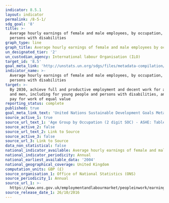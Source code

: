 ```yaml
---
indicator: 8.5.1
layout: indicator
permalink: /8-5-1/
sdg_goal: '8'
title: >-
  Average hourly earnings of female and male employees, by occupation, age and
  persons with disabilities
graph_type: line
graph_title: Average hourly earnings of female and male employees by occupation and age
un_designated_tier: '2'
un_custodian_agency: International labour Organisation (ILO)
target_id: '8.5'
goal_meta_link: 'http://unstats.un.org/sdgs/files/metadata-compilation/Metadata-Goal-8.pdf'
indicator_name: >-
  Average hourly earnings of female and male employees, by occupation, age and
  persons with disabilities
target: >-
  By 2030, achieve full and productive employment and decent work for all women
  and men, including for young people and persons with disabilities, and equal
  pay for work of equal value
reporting_status: complete
published: true
goal_meta_link_text: 'United Nations Sustainable Development Goals Metadata: 8.5.1'
source_active_1: true
source_url_text_1: 'Age Group by Occupation (2 digit SOC) - ASHE: Table 20'
source_active_2: false
source_url_text_2: Link to Source
source_active_3: false
source_url_3: Link to Source
data_non_statistical: false
national_indicator_available: Average hourly earnings of female and male employees by occupation and age
national_indicator_periodicity: Annual
national_earliest_available_data: '2004'
national_geographical_coverage: United Kingdom
computation_units: GBP (£)
source_organisation_1: Office of National Statistics (ONS)
source_periodicity_1: Annual
source_url_1: >-
  https://www.ons.gov.uk/employmentandlabourmarket/peopleinwork/earningsandworkinghours/datasets/agegroupbyoccupation2digitsocashetable20
source_release_date_1: 26/10/2016
---
```

